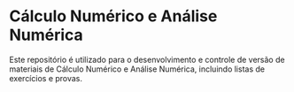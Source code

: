 # Cálculo Numérico e Análise Numérica
Este repositório é utilizado para o desenvolvimento e controle de versão de materiais de Cálculo Numérico e Análise Numérica, incluindo listas de exercícios e provas.
